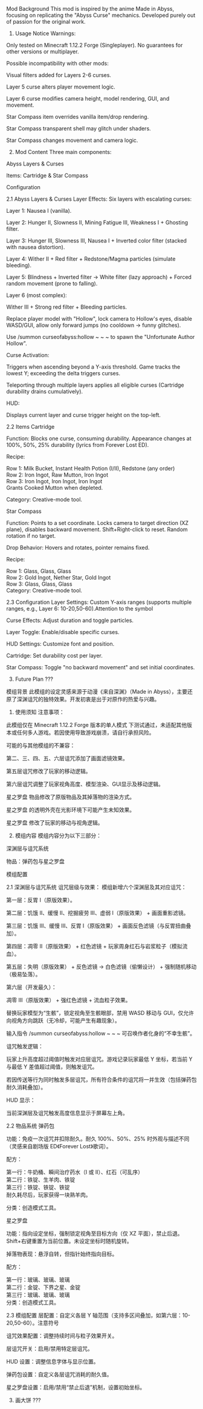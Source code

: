 Mod Background
This mod is inspired by the anime Made in Abyss, focusing on replicating the "Abyss Curse" mechanics. Developed purely out of passion for the original work.

1. Usage Notice
Warnings:

Only tested on Minecraft 1.12.2 Forge (Singleplayer). No guarantees for other versions or multiplayer. 

Possible incompatibility with other mods:

Visual filters added for Layers 2-6 curses.

Layer 5 curse alters player movement logic.

Layer 6 curse modifies camera height, model rendering, GUI, and movement.

Star Compass item overrides vanilla item/drop rendering.

Star Compass transparent shell may glitch under shaders.

Star Compass changes movement and camera logic.

2. Mod Content
Three main components:

Abyss Layers & Curses

Items: Cartridge & Star Compass

Configuration

2.1 Abyss Layers & Curses
Layer Effects:
Six layers with escalating curses:

Layer 1: Nausea I (vanilla).

Layer 2: Hunger II, Slowness II, Mining Fatigue III, Weakness I + Ghosting filter.

Layer 3: Hunger III, Slowness III, Nausea I + Inverted color filter (stacked with nausea distortion).

Layer 4: Wither II + Red filter + Redstone/Magma particles (simulate bleeding).

Layer 5: Blindness + Inverted filter → White filter (lazy approach) + Forced random movement (prone to falling).

Layer 6 (most complex):

Wither III + Strong red filter + Bleeding particles.

Replace player model with "Hollow", lock camera to Hollow's eyes, disable WASD/GUI, allow only forward jumps (no cooldown → funny glitches).

Use /summon curseofabyss:hollow ~ ~ ~ to spawn the "Unfortunate Author Hollow".

Curse Activation:

Triggers when ascending beyond a Y-axis threshold. Game tracks the lowest Y; exceeding the delta triggers curses.

Teleporting through multiple layers applies all eligible curses (Cartridge durability drains cumulatively).

HUD:

Displays current layer and curse trigger height on the top-left.

2.2 Items
Cartridge

Function: Blocks one curse, consuming durability. Appearance changes at 100%, 50%, 25% durability (lyrics from Forever Lost ED).

Recipe:

Row 1: Milk Bucket, Instant Health Potion (I/II), Redstone (any order)  
Row 2: Iron Ingot, Raw Mutton, Iron Ingot  
Row 3: Iron Ingot, Iron Ingot, Iron Ingot  
Grants Cooked Mutton when depleted.

Category: Creative-mode tool.

Star Compass

Function: Points to a set coordinate. Locks camera to target direction (XZ plane), disables backward movement. Shift+Right-click to reset. Random rotation if no target.

Drop Behavior: Hovers and rotates, pointer remains fixed.

Recipe:

Row 1: Glass, Glass, Glass  
Row 2: Gold Ingot, Nether Star, Gold Ingot  
Row 3: Glass, Glass, Glass  
Category: Creative-mode tool.

2.3 Configuration
Layer Settings: Custom Y-axis ranges (supports multiple ranges, e.g., Layer 6: 10-20,50-60).Attention to the symbol

Curse Effects: Adjust duration and toggle particles.

Layer Toggle: Enable/disable specific curses.

HUD Settings: Customize font and position.

Cartridge: Set durability cost per layer.

Star Compass: Toggle "no backward movement" and set initial coordinates.

3. Future Plan
???

模组背景
此模组的设定灵感来源于动漫《来自深渊》（Made in Abyss），主要还原了深渊诅咒的独特效果。开发初衷是出于对原作的热爱与兴趣。

1. 使用须知
注意事项：

此模组仅在 Minecraft 1.12.2 Forge 版本的单人模式 下测试通过，未适配其他版本或任何多人游戏。若因使用导致游戏崩溃，请自行承担风险。

可能的与其他模组的不兼容：

第二、三、四、五、六层诅咒添加了画面滤镜效果。

第五层诅咒修改了玩家的移动逻辑。

第六层诅咒调整了玩家视角高度、模型渲染、GUI显示及移动逻辑。

星之罗盘 物品修改了原版物品及其掉落物的渲染方式。

星之罗盘 的透明外壳在光影环境下可能产生未知效果。

星之罗盘 修改了玩家的移动与视角逻辑。

2. 模组内容
模组内容分为以下三部分：

深渊层与诅咒系统

物品：弹药包与星之罗盘

模组配置

2.1 深渊层与诅咒系统
诅咒层级与效果：
模组新增六个深渊层及其对应诅咒：

第一层：反胃 I（原版效果）。

第二层：饥饿 II、缓慢 II、挖掘疲劳 III、虚弱 I（原版效果） + 画面重影滤镜。

第三层：饥饿 III、缓慢 III、反胃 I（原版效果） + 画面反色滤镜（与反胃扭曲叠加）。

第四层：凋零 II（原版效果） + 红色滤镜 + 玩家周身红石与岩浆粒子（模拟流血）。

第五层：失明（原版效果） + 反色滤镜 → 白色滤镜（偷懒设计） + 强制随机移动（极易坠落）。

第六层（开发最久）：

凋零 III（原版效果） + 强红色滤镜 + 流血粒子效果。

替换玩家模型为“生骸”，锁定视角至生骸眼部，禁用 WASD 移动与 GUI，仅允许向视角方向跳跃（无冷却，可能产生有趣现象）。

输入指令 /summon curseofabyss:hollow ~ ~ ~ 可召唤作者化身的“不幸生骸”。

诅咒触发逻辑：

玩家上升高度超过阈值时触发对应层诅咒。游戏记录玩家最低 Y 坐标，若当前 Y 与最低 Y 差值超过阈值，则触发诅咒。

若因传送等行为同时触发多层诅咒，所有符合条件的诅咒将一并生效（包括弹药包耐久消耗叠加）。

HUD 显示：

当前深渊层及诅咒触发高度信息显示于屏幕左上角。

2.2 物品系统
弹药包

功能：免疫一次诅咒并扣除耐久。耐久 100%、50%、25% 时外观与描述不同（灵感来自剧场版 ED《Forever Lost》歌词）。

配方：

第一行：牛奶桶、瞬间治疗药水（I 或 II）、红石（可乱序）  
第二行：铁锭、生羊肉、铁锭  
第三行：铁锭、铁锭、铁锭  
耐久耗尽后，玩家获得一块熟羊肉。

分类：创造模式工具。

星之罗盘

功能：指向设定坐标，强制锁定视角至目标方向（仅 XZ 平面），禁止后退。Shift+右键重置为当前位置。未设定坐标时随机旋转。

掉落物表现：悬浮自转，但指针始终指向目标。

配方：

第一行：玻璃、玻璃、玻璃  
第二行：金锭、下界之星、金锭  
第三行：玻璃、玻璃、玻璃  
分类：创造模式工具。

2.3 模组配置
层配置：自定义各层 Y 轴范围（支持多区间叠加，如第六层：10-20,50-60）。注意符号

诅咒效果配置：调整持续时间与粒子效果开关。

层诅咒开关：启用/禁用特定层诅咒。

HUD 设置：调整信息字体与显示位置。

弹药包设置：自定义各层诅咒消耗的耐久值。

星之罗盘设置：启用/禁用“禁止后退”机制，设置初始坐标。

3. 画大饼
???
